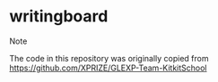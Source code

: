 # writingboard

> [!NOTE]
> The code in this repository was originally copied from https://github.com/XPRIZE/GLEXP-Team-KitkitSchool
